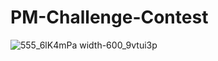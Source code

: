 # PM-Challenge-Contest

![555_6lK4mPa width-600_9vtui3p](https://user-images.githubusercontent.com/86354979/196009023-6c66a4f8-126a-4ec1-9e10-8aef0764dbf3.jpeg)
